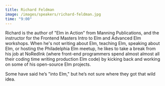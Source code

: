 ```yaml
---
title: Richard Feldman
image: /images/speakers/richard-feldman.jpg
time: "9:00"
---
```


Richard is the author of "Elm in Action" from Manning Publications, and the instructor for the Frontend Masters Intro to Elm and Advanced Elm workshops. When he's not writing about Elm, teaching Elm, speaking about Elm, or hosting the Philadelphia Elm meetup, he likes to take a break from his job at NoRedInk (where front-end programmers spend almost almost all their coding time writing production Elm code) by kicking back and working on some of his open-source Elm projects.

Some have said he’s "into Elm," but he’s not sure where they got that wild idea.

<!-- [Richard's Keynote &raquo;](directive:more) -->

<!-- ## Richard's Keynote -->
